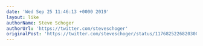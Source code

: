 ```yaml
---
date: 'Wed Sep 25 11:46:13 +0000 2019'
layout: like
authorName: Steve Schoger
authorUrl: 'https://twitter.com/steveschoger'
originalPost: 'https://twitter.com/steveschoger/status/1176825226820300800'
---
```

